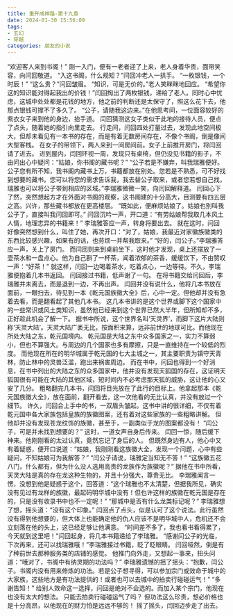 ```yaml
---
title: 重开成神路-第十九章
date: 2024-01-30 15:56:09
tags:
- 玄幻
- 穿越
categories: 朋友的小说
---
```

“欢迎客人来到书阁！”
刚一入门，便有一老者迎了上来，老人身着华贵，面带笑容，向闫回敬道。
“入这书阁，什么规矩？”闫回冲老人一拱手。
“一枚银钱，一个时辰！”
“这么贵？”闫回皱眉。
“知识，可是无价的。”老人笑眯眯地回应。
“希望你这的知识能对得起我出的价钱！”闫回掏出了两枚银钱，递给了老人。同时心中忧虑，这城中处处都是花钱的地方，他之前的判断还是太保守了，照这么花下去，他那点银钱可撑不了多久了。
“公子，请随我这边来。”在他思考间，一位面容姣好的紫衣女子来到他的身边，抬手道。
闫回猜测这女子类似于此地的接待人员，便点了点头，随着她的指引向里走去。
行走间，闫回四处打量过去，发现此地空间极大，但却未看见有一本书的存在，而是有着无数房间存在，不像个书阁，倒是像间大型客栈。
在女子的带领下，两人来到一间房间前。女子上前推开房门，将闫回请了进去。
进到屋内，闫回环视一周，发现只有桌椅，但仍没见书籍的影子，不由问出心中疑问：“姑娘，你书阁的藏书呢？”
“公子若是不嫌弃，叫我瑞雅便好。公子您有所不知，我书阁内藏书上万，书籍都放在别处。您若是不熟悉，可不好找到想要的藏书。您可以将您的需求告诉我，我去替公子取来，或者您若想自己找，瑞雅也可以将公子带到相应的区域。”李瑞雅微微一笑，向闫回解释道。
闫回心下了然，突然想起方才在外面对书阁的观察，这书阁建的十分高大，目测要有四五层之高。兴许，那些藏书都放在更高楼层。
“既如此，便麻烦姑娘了。姑娘也别叫我公子了，直接叫我闫回即可。”
闫回沉吟一声，开口道：“有劳姑娘帮我取几本风土人情，地理志异的书籍来！”
李瑞雅答应一声，转身将要出去。
就在这时，闫回好像突然想到什么，叫住了她，再次开口：“对了，姑娘，我最近对家徽族徽类的东西比较感兴趣，如果有的话，也劳烦一并帮我取来。”
“好的，闫公子。”李瑞雅答应一声，关上了房门。
而闫回则来到桌前坐下，这时他才发现，桌上还摆放了一壶茶水和一盘点心。他为自己斟了一杯茶，闻着浓郁的茶香，缓缓饮下，不由赞叹一声：“好茶！”
就这样，闫回一边喝着茶水，吃着点心，一边等待。不久，李瑞雅便抱着几本书返回。
闫回接过书籍，低声谢了一句。
在将书籍交给闫回后，李瑞雅并未离去，而是退到一边，不再出声。
闫回并没有说什么，他将几本书放在面前，一眼扫去，待见到一本《乾元国族徽大全》后，心中一定。但他却并没有急着去看，而是翻看起了其他几本书。
这几本书讲的是这个世界或脚下这个国家中的一些常识或风土类知识，虽然他已经来到这个世界已然大半年，但所知却不多，正好趁此机会了解一下。
据书中所说，这个世界名叫‘天灵界’，而脚下这片大陆则称‘天灵大陆’。天灵大陆广袤无比，按面积来算，远非前世的地球可比。而他现在所处大陆之东，乾元国境内。
乾元国是大陆之东中众多国家之一，实力不算弱小，但也不算强大。与周边的几个国家也多有摩擦，只是一直维持在一个较低的烈度。
而他现在所在的明华城属于乾元国的七大主城之一，其主要职责为镇守天青林，防止林中的灵兽泛滥，跑出来祸害周边。
而在书中，闫回也得到一个好消息，在书中列出的大陆之东的众多国家中，他并没有发现天狐国的存在，这证明天狐国很有可能在大陆的其他区域，短时间内不必考虑那天狐的威胁，这让他的心又安了几分。
粗略翻完几本书，闫回将目光放在了此行的目标上。他拿起那本《乾元国族徽大全》，放在面前，翻开看去，这一次他看的无比认真，并没有放过一个细节。
许久，闫回合上手中的书，一双眉头皱起。这书中讲的很详细，不仅有着乾元国中各大家族包括皇族的族徽图案，还有着对这些家族的一些粗略讲解。
但他却并没有发现苍龙纹饰的族徽，甚至于，一副类似于龙的图案都没有！
“闫公子，可是并未找到想要的？”
这时，一道女声自身后传来。
闫回一惊，随后缓下神来。他刚刚看的太过认真，竟然忘记了身后的人。
但既然身边有人，他心中又有着疑惑，便开口说道：“姑娘，我刚刚看这族徽大全，发现一个问题，心中有些疑问，不知姑娘可为我解答？”
“闫公子请说，瑞雅定当知无不答！”
“这族徽五花八门，什么都有，但为什么没人选用高贵的龙族作为族徽呢？”
据他在书中所看，天灵大陆是真的存在龙这种生物的，并且十分强大，尊贵无比。
李瑞雅闻言一愣，没想到他是疑惑于这个，回答道：“这个瑞雅也不太清楚，但据我所见，确实没有见过有龙样的族徽，最起码明华城中没有！但也许这样的族徽在乾元国是存在的，只是没有收录书中也不一定呢！”
“那城中是否有什么龙类标记呢？”
李瑞雅想了想，摇头道：“没有这个印象。”
闫回点了点头，似是认可了这个说法。此行虽然没有得到他想要的，但大体上也能确定他的仇人应该不是明华城中人，危机还不会立刻落在他的头上，这已经足够让他满意。
“时间差不多了，我也看书看得累了，今天就到这里吧！”闫回起身，将几本书籍递给了李瑞雅。
“感谢闫公子的光临，下次再来，还可以找瑞雅哦！”李瑞雅接过书籍，眨了眨眼睛。
闫回哑然，倒是有了种前世去那种服务类的店铺的感觉。
他推门向外走，又想起一事来，扭头问道：“哦对了，书阁中有纳灵期的功法吗？”
李瑞雅遗憾的摇了摇头：“抱歉，闫公子。书阁内没有用来修炼的功法。若是公子想寻得，可以参加宗门或效命于城中的大家族，这些地方是有功法提供的！或者也可以去城中的拍卖行碰碰运气！”
“多谢告知！”
给别人效命这一选择，闫回是绝对不会选的。而加入某个宗门，他现在也没有太大的想法。
只能去拍卖行碰碰运气了吗？
但功法这么珍贵，想必价格也是十分高昂，以他现在的财力怕是远远不够的！
摇了摇头，闫回迈步走了出去。